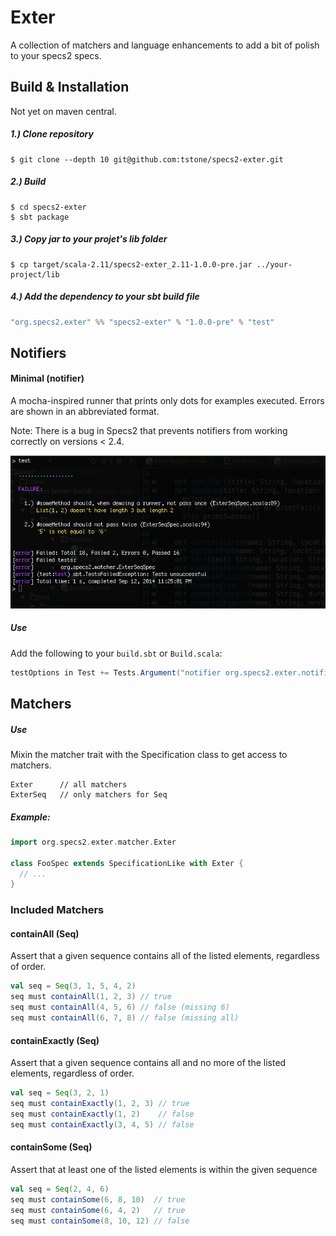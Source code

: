 # Exter

A collection of matchers and language enhancements to add a bit of polish to your specs2 specs.


## Build & Installation

Not yet on maven central.

##### 1.) Clone repository

```shell
$ git clone --depth 10 git@github.com:tstone/specs2-exter.git
```

##### 2.) Build

```shell
$ cd specs2-exter
$ sbt package
```

##### 3.) Copy jar to your projet's lib folder

```shell
$ cp target/scala-2.11/specs2-exter_2.11-1.0.0-pre.jar ../your-project/lib
```
##### 4.) Add the dependency to your sbt build file

```scala
"org.specs2.exter" %% "specs2-exter" % "1.0.0-pre" % "test"
```


## Notifiers

#### Minimal (notifier)

A mocha-inspired runner that prints only dots for examples executed.  Errors are shown in an abbreviated format.

Note:  There is a bug in Specs2 that prevents notifiers from working correctly on versions < 2.4.

![screenshot](https://raw.githubusercontent.com/tstone/specs2-exter/master/doc/minimal-notifier-ss.png)

##### Use

Add the following to your `build.sbt` or `Build.scala`:

```scala
testOptions in Test += Tests.Argument("notifier org.specs2.exter.notifier.Minimal")
```


## Matchers

##### Use

Mixin the matcher trait with the Specification class to get access to matchers.

```
Exter      // all matchers
ExterSeq   // only matchers for Seq
```

##### Example:

```scala
import org.specs2.exter.matcher.Exter

class FooSpec extends SpecificationLike with Exter {
  // ...
}
```

### Included Matchers

#### containAll (Seq)

Assert that a given sequence contains all of the listed elements, regardless of order.

```scala
val seq = Seq(3, 1, 5, 4, 2)
seq must containAll(1, 2, 3) // true
seq must containAll(4, 5, 6) // false (missing 6)
seq must containAll(6, 7, 8) // false (missing all)
```

#### containExactly (Seq)

Assert that a given sequence contains all and no more of the listed elements, regardless of order.

```scala
val seq = Seq(3, 2, 1)
seq must containExactly(1, 2, 3) // true
seq must containExactly(1, 2)    // false
seq must containExactly(3, 4, 5) // false
```
#### containSome (Seq)

Assert that at least one of the listed elements is within the given sequence

```scala
val seq = Seq(2, 4, 6)
seq must containSome(6, 8, 10)  // true
seq must containSome(6, 4, 2)   // true
seq must containSome(8, 10, 12) // false
```
